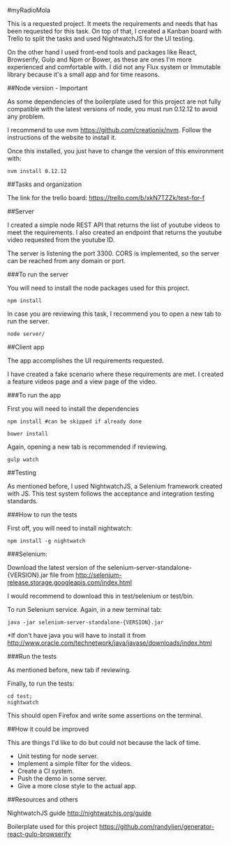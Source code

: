 #myRadioMola

This is a requested project. It meets the requirements and needs that has been requested for this task.
On top of that, I created a Kanban board with Trello to split the tasks and used NightwatchJS for the UI testing.

On the other hand I used front-end tools and packages like React, Browserify, Gulp and Npm or Bower, as these are ones 
I'm more experienced and comfortable with. 
I did not any Flux system or Immutable library because it's a small app and for time reasons.

##Node version - Important

As some dependencies of the boilerplate used for this project are not fully compatible with the latest versions of
node, you must run 0.12.12 to avoid any problem.

I recommend to use nvm https://github.com/creationix/nvm. 
Follow the instructions of the website to install it.

Once this installed, you just have to change the version of this environment with:

```
nvm install 0.12.12
```

##Tasks and organization

The link for the trello board:
https://trello.com/b/xkN7TZZk/test-for-f

##Server

I created a simple node REST API that returns the list of youtube videos to meet the requirements.
I also created an endpoint that returns the youtube video requested from the youtube ID.

The server is listening the port 3300.
CORS is implemented, so the server can be reached from any domain or port.


###To run the server

You will need to install the node packages used for this project.

```
npm install
```

In case you are reviewing this task, I recommend you to open a new tab to run the server.

```
node server/
```


##Client app

The app accomplishes the UI requirements requested.

I have created a fake scenario where these requirements are met. I created a feature videos page and a view page
of the video.


###To run the app

First you will need to install the dependencies

```
npm install #can be skipped if already done
```

```
bower install
```

Again, opening a new tab is recommended if reviewing.

```
gulp watch
```


##Testing

As mentioned before, I used NightwatchJS, a Selenium framework created with JS.
This test system follows the acceptance and integration testing standards.


###How to run the tests

First off, you will need to install nightwatch:

```
npm install -g nightwatch
```

###Selenium:

Download the latest version of the selenium-server-standalone-{VERSION}.jar file from 
http://selenium-release.storage.googleapis.com/index.html

I would recommend to download this in test/selenium or test/bin.

To run Selenium service. Again, in a new terminal tab:

```
java -jar selenium-server-standalone-{VERSION}.jar
```

*If don't have java you will have to install it from http://www.oracle.com/technetwork/java/javase/downloads/index.html


###Run the tests

As mentioned before, new tab if reviewing.

Finally, to run the tests:

```
cd test; 
nightwatch
```

This should open Firefox and write some assertions on the terminal.

##How it could be improved

This are things I'd like to do but could not because the lack of time.

 - Unit testing for node server.
 - Implement a simple filter for the videos.
 - Create a CI system.
 - Push the demo in some server.
 - Give a more close style to the actual app.


##Resources and others

NightwatchJS guide
http://nightwatchjs.org/guide

Boilerplate used for this project
https://github.com/randylien/generator-react-gulp-browserify
